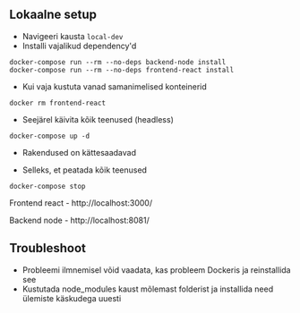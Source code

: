 ## Lokaalne setup

- Navigeeri kausta `local-dev`
- Installi vajalikud dependency'd
```
docker-compose run --rm --no-deps backend-node install
docker-compose run --rm --no-deps frontend-react install
```
- Kui vaja kustuta vanad samanimelised konteinerid
```
docker rm frontend-react
```
- Seejärel käivita kõik teenused (headless)
```
docker-compose up -d
```
- Rakendused on kättesaadavad

- Selleks, et peatada kõik teenused
```
docker-compose stop
```

Frontend react - http://localhost:3000/

Backend node - http://localhost:8081/

## Troubleshoot

- Probleemi ilmnemisel võid vaadata, kas probleem Dockeris ja reinstallida see
- Kustutada node_modules kaust mõlemast folderist ja installida need ülemiste käskudega uuesti